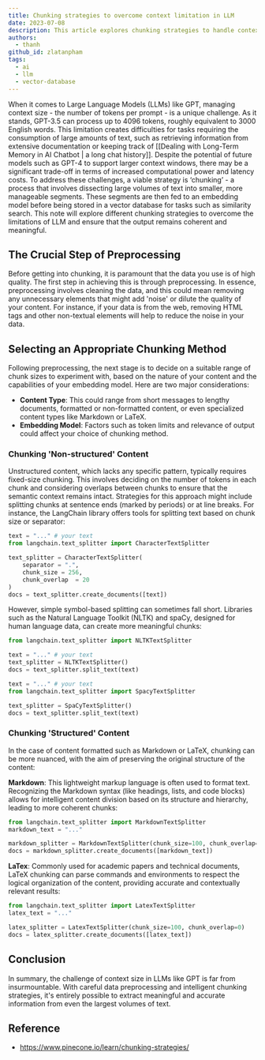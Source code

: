 ```yaml
---
title: Chunking strategies to overcome context limitation in LLM
date: 2023-07-08
description: This article explores chunking strategies to handle context limitations in Large Language Models (LLMs) like GPT. It covers preprocessing data, selecting chunk sizes, and how to maintain coherence in various content types such as unstructured, Markdown, and LaTeX.
authors:
  - thanh
github_id: zlatanpham
tags:
  - ai
  - llm
  - vector-database
---
```


When it comes to Large Language Models (LLMs) like GPT, managing context size - the number of tokens per prompt - is a unique challenge. As it stands, GPT-3.5 can process up to 4096 tokens, roughly equivalent to 3000 English words. This limitation creates difficulties for tasks requiring the consumption of large amounts of text, such as retrieving information from extensive documentation or keeping track of [[Dealing with Long-Term Memory in AI Chatbot | a long chat history]]. Despite the potential of future models such as GPT-4 to support larger context windows, there may be a significant trade-off in terms of increased computational power and latency costs. To address these challenges, a viable strategy is ‘chunking’ - a process that involves dissecting large volumes of text into smaller, more manageable segments. These segments are then fed to an embedding model before being stored in a vector database for tasks such as similarity search. This note will explore different chunking strategies to overcome the limitations of LLM and ensure that the output remains coherent and meaningful.

## The Crucial Step of Preprocessing

Before getting into chunking, it is paramount that the data you use is of high quality. The first step in achieving this is through preprocessing. In essence, preprocessing involves cleaning the data, and this could mean removing any unnecessary elements that might add 'noise' or dilute the quality of your content. For instance, if your data is from the web, removing HTML tags and other non-textual elements will help to reduce the noise in your data.

## Selecting an Appropriate Chunking Method

Following preprocessing, the next stage is to decide on a suitable range of chunk sizes to experiment with, based on the nature of your content and the capabilities of your embedding model. Here are two major considerations:

- **Content Type**: This could range from short messages to lengthy documents, formatted or non-formatted content, or even specialized content types like Markdown or LaTeX.
- **Embedding Model**: Factors such as token limits and relevance of output could affect your choice of chunking method.

### Chunking 'Non-structured' Content

Unstructured content, which lacks any specific pattern, typically requires fixed-size chunking. This involves deciding on the number of tokens in each chunk and considering overlaps between chunks to ensure that the semantic context remains intact. Strategies for this approach might include splitting chunks at sentence ends (marked by periods) or at line breaks. For instance, the LangChain library offers tools for splitting text based on chunk size or separator:

```python
text = "..." # your text
from langchain.text_splitter import CharacterTextSplitter

text_splitter = CharacterTextSplitter(
    separator = ".",
    chunk_size = 256,
    chunk_overlap  = 20
)
docs = text_splitter.create_documents([text])
```

However, simple symbol-based splitting can sometimes fall short. Libraries such as the Natural Language Toolkit (NLTK) and spaCy, designed for human language data, can create more meaningful chunks:

```python
from langchain.text_splitter import NLTKTextSplitter

text = "..." # your text
text_splitter = NLTKTextSplitter()
docs = text_splitter.split_text(text)
```

```python
text = "..." # your text
from langchain.text_splitter import SpacyTextSplitter

text_splitter = SpaCyTextSplitter()
docs = text_splitter.split_text(text)
```

### Chunking 'Structured' Content

In the case of content formatted such as Markdown or LaTeX, chunking can be more nuanced, with the aim of preserving the original structure of the content:

**Markdown**: This lightweight markup language is often used to format text. Recognizing the Markdown syntax (like headings, lists, and code blocks) allows for intelligent content division based on its structure and hierarchy, leading to more coherent chunks:

```python
from langchain.text_splitter import MarkdownTextSplitter
markdown_text = "..."

markdown_splitter = MarkdownTextSplitter(chunk_size=100, chunk_overlap=0)
docs = markdown_splitter.create_documents([markdown_text])
```

**LaTex**: Commonly used for academic papers and technical documents, LaTeX chunking can parse commands and environments to respect the logical organization of the content, providing accurate and contextually relevant results:

```python
from langchain.text_splitter import LatexTextSplitter
latex_text = "..."

latex_splitter = LatexTextSplitter(chunk_size=100, chunk_overlap=0)
docs = latex_splitter.create_documents([latex_text])
```

## Conclusion

In summary, the challenge of context size in LLMs like GPT is far from insurmountable. With careful data preprocessing and intelligent chunking strategies, it's entirely possible to extract meaningful and accurate information from even the largest volumes of text.

## Reference

- https://www.pinecone.io/learn/chunking-strategies/
